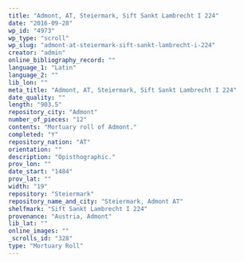 ```yaml
---
title: "Admont, AT, Steiermark, Sift Sankt Lambrecht I 224"
date: "2016-09-28"
wp_id: "4973"
wp_type: "scroll"
wp_slug: "admont-at-steiermark-sift-sankt-lambrecht-i-224"
creator: "admin"
online_bibliography_record: ""
language_1: "Latin"
language_2: ""
lib_lon: ""
meta_title: "Admont, AT, Steiermark, Sift Sankt Lambrecht I 224"
date_quality: ""
length: "903.5"
repository_city: "Admont"
number_of_pieces: "12"
contents: "Mortuary roll of Admont."
completed: "Y"
repository_nation: "AT"
orientation: ""
description: "Opisthographic."
prov_lon: ""
date_start: "1484"
prov_lat: ""
width: "19"
repository: "Steiermark"
repository_name_and_city: "Steiermark, Admont AT"
shelfmark: "Sift Sankt Lambrecht I 224"
provenance: "Austria, Admont"
lib_lat: ""
online_images: ""
_scrolls_id: "328"
type: "Mortuary Roll"
---
```



